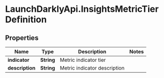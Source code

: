 # LaunchDarklyApi.InsightsMetricTierDefinition

## Properties

Name | Type | Description | Notes
------------ | ------------- | ------------- | -------------
**indicator** | **String** | Metric indicator tier | 
**description** | **String** | Metric indicator description | 


